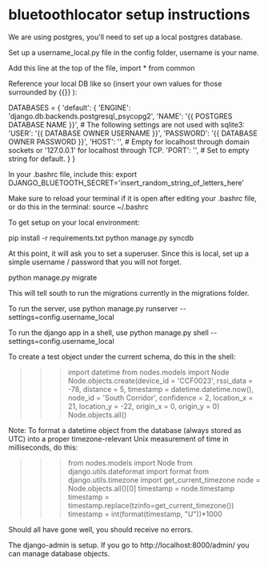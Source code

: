 bluetoothlocator setup instructions
===================================

We are using postgres, you'll need to set up a local postgres database.

Set up a username_local.py file in the config folder, username is your name.

Add this line at the top of the file,
import * from common

Reference your local DB like so (insert your own values for those surrounded by {{}} ): 

DATABASES = {
    'default': {
        'ENGINE': 'django.db.backends.postgresql_psycopg2',
        'NAME': '{{ POSTGRES DATABASE NAME }}',
        # The following settings are not used with sqlite3:
        'USER': '{{ DATABASE OWNER USERNAME }}',
        'PASSWORD': '{{ DATABASE OWNER PASSWORD }}',
        'HOST': '',                      # Empty for localhost through domain sockets or '127.0.0.1' for localhost through TCP.
        'PORT': '',                      # Set to empty string for default.
    }
}

In your .bashrc file, include this:
export DJANGO_BLUETOOTH_SECRET='insert_random_string_of_letters_here'

Make sure to reload your terminal if it is open after editing your .bashrc file, or do this in the terminal:
source ~/.bashrc

To get setup on your local environment:

pip install -r requirements.txt
python manage.py syncdb

At this point, it will ask you to set a superuser.  Since this is local, set up a simple username / password that you will not forget.

python manage.py migrate

This will tell south to run the migrations currently in the migrations folder.

To run the server, use python manage.py runserver --settings=config.username_local

To run the django app in a shell, use python manage.py shell --settings=config.username_local

To create a test object under the current schema, do this in the shell:

>>> import datetime
>>> from nodes.models import Node
>>> Node.objects.create(device_id = 'CCF0023', rssi_data = -78, distance = 5, timestamp = datetime.datetime.now(), node_id = 'South Corridor', confidence = 2, location_x = 21, location_y = -22, origin_x = 0, origin_y = 0)
>>> Node.objects.all()

Note: To format a datetime object from the database (always stored as UTC) into a proper timezone-relevant Unix measurement of time in milliseconds, do this:

>>> from nodes.models import Node
>>> from django.utils.dateformat import format
>>> from django.utils.timezone import get_current_timezone
>>> node = Node.objects.all()[0]
>>> timestamp = node.timestamp
>>> timestamp = timestamp.replace(tzinfo=get_current_timezone())
>>> timestamp = int(format(timestamp, "U"))*1000


Should all have gone well, you should receive no errors.

The django-admin is setup.  If you go to http://localhost:8000/admin/ you can manage database objects.
